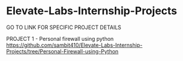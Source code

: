 # Elevate-Labs-Internship-Projects
GO TO LINK FOR SPECIFIC PROJECT DETAILS

PROJECT 1 - Personal firewall using python
https://github.com/sambit410/Elevate-Labs-Internship-Projects/tree/Personal-Firewall-using-Python
